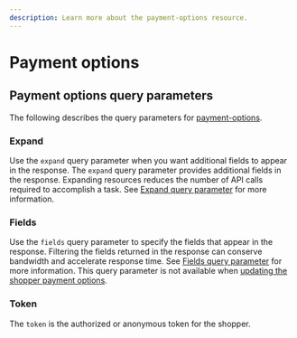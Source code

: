 ```yaml
---
description: Learn more about the payment-options resource.
---
```


# Payment options

## Payment options query parameters

The following describes the query parameters for [payment-options](https://www.digitalriver.com/docs/commerce-shopper-api/#tag/Payment-Options).

### Expand

Use the `expand` query parameter when you want additional fields to appear in the response. The `expand` query parameter provides additional fields in the response. Expanding resources reduces the number of API calls required to accomplish a task. See [Expand query parameter](../../common-shoppers-and-admin-apis-reference/fields-and-expand-query-parameters.md#expand-query-parameter) for more information.

### Fields

Use the `fields` query parameter to specify the fields that appear in the response. Filtering the fields returned in the response can conserve bandwidth and accelerate response time. See [Fields query parameter](../../common-shoppers-and-admin-apis-reference/fields-and-expand-query-parameters.md#fields-query-parameter) for more information. This query parameter is not available when [updating the shopper payment options](https://www.digitalriver.com/docs/commerce-shopper-api/#tag/Payment-Options/paths/\~1v1\~1shoppers\~1me\~1payment-options\~1%7BpaymentOptionId%7D/post).

### Token

The `token` is the authorized or anonymous token for the shopper.
